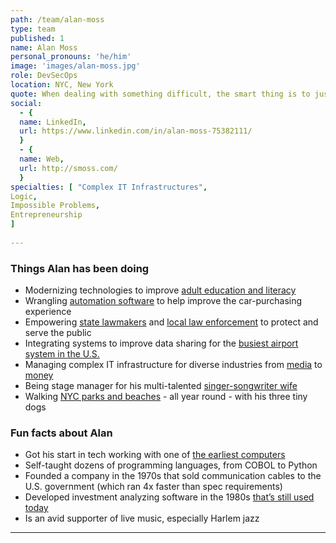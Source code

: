 ```yaml
---
path: /team/alan-moss
type: team
published: 1
name: Alan Moss
personal_pronouns: 'he/him'
image: 'images/alan-moss.jpg'
role: DevSecOps
location: NYC, New York
quote: When dealing with something difficult, the smart thing is to just dive right in and learn all about it.
social: 
  - {
  name: LinkedIn,
  url: https://www.linkedin.com/in/alan-moss-75382111/
  }
  - {
  name: Web,
  url: http://smoss.com/
  }
specialties: [ "Complex IT Infrastructures",
Logic,
Impossible Problems,
Entrepreneurship
]
  
---
```


### Things Alan has been doing
* Modernizing technologies to improve [adult education and literacy](https://www2.ed.gov/about/offices/list/ovae/pi/AdultEd/index.html)
* Wrangling [automation software](https://www.bmc.com/it-solutions/brands/bladelogic.html) to help improve the car-purchasing experience
* Empowering [state lawmakers](https://www.house.mi.gov/) and [local law enforcement](https://www1.nyc.gov/site/nypd/index.page) to protect and serve the public
* Integrating systems to improve data sharing for the [busiest airport system in the U.S.](https://en.wikipedia.org/wiki/Aviation_in_the_New_York_metropolitan_area)
* Managing complex IT infrastructure for diverse industries from [media](https://www.condenast.com/about) to [money](https://www.nyse.com/index)
* Being stage manager for his multi-talented [singer-songwriter wife](http://aliciamartinezmoss.com/)
* Walking [NYC parks and beaches](https://www.timeout.com/newyork/attractions/best-nyc-parks) - all year round - with his three tiny dogs

### Fun facts about Alan
* Got his start in tech working with one of [the earliest computers](https://en.wikipedia.org/wiki/IBM_1130)
* Self-taught dozens of programming languages, from COBOL to Python
* Founded a company in the 1970s that sold communication cables to the U.S. government (which ran 4x faster than spec requirements)
* Developed investment analyzing software in the 1980s [that’s still used today](https://www.valuelinepro.com/investment-analyzer)
* Is an avid supporter of live music, especially Harlem jazz

-----------------------------------
